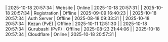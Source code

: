 | 2025-10-18 20:57:34 | Website | Online | 2025-10-18 20:57:31 |
| 2025-10-18 20:57:34 | Registration | Offline | 2025-09-09 16:40:23 |
| 2025-10-18 20:57:34 | Auth Server | Offline | 2025-08-18 09:33:31 |
| 2025-10-18 20:57:34 | Kezan (PvE) | Offline | 2025-10-11 12:51:30 |
| 2025-10-18 20:57:34 | Gurubashi (PvP) | Offline | 2025-08-23 21:44:06 |
| 2025-10-18 20:57:34 | Cloudflare | Online | 2025-10-18 20:57:31 |
